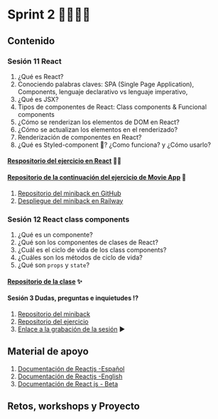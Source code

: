# Sprint 2 🐱‍💻🐱‍💻
## Contenido
### Sesión 11 React
1. ¿Qué es React?
2. Conociendo palabras claves: SPA (Single Page Application), Components, lenguaje declarativo vs lenguaje imperativo,
3. ¿Qué es JSX?
4. Tipos de componentes de React: Class components & Funcional components
5. ¿Cómo se renderizan los elementos de DOM en React?
6. ¿Cómo se actualizan los elementos en el renderizado?
5. Renderización de componentes en React?
6. ¿Qué es Styled-component 💅? ¿Como funciona? y ¿Cómo usarlo? 
#### [Respositorio del ejercicio en React](https://github.com/hispanos/react-webpack-c3) 🐱‍👤
#### [Repositorio de la continuación del ejercicio de Movie App](https://github.com/WhitneySt/continuacion-session10-exercise) 📱
1. [Repositorio del miniback en GitHub](https://github.com/WhitneySt/miniback-test-webpack-c3)
2. [Despliegue del miniback en Railway](https://miniback-test-webpack-c3-production.up.railway.app/favorites)
### Sesión 12 React class components
1. ¿Qué es un componente?
2. ¿Qué son los componentes de clases de React?
3. ¿Cuál es el ciclo de vida de los class components?
4. ¿Cuáles son los métodos de ciclo de vida?
5. ¿Qué son `props` y `state`?
#### [Repositorio de la clase](https://github.com/hispanos/react-webpack-c3) ✨
#### Sesión 3 Dudas, preguntas e inquietudes ⁉
1. [Repositorio del miniback](https://github.com/WhitneySt/miniback-sesion3-dudas)
2. [Repositorio del ejercicio](https://github.com/WhitneySt/session3-dudas)
3. [Enlace a la grabación de la sesión](https://makaia-my.sharepoint.com/:v:/g/personal/mentoria_bootcamp_makaia_org/ERxpq8dUF9xOlQ-8lkYjfk8BwT0N0fy4YUxLI2Z8snqecQ?e=bX2YrO) ▶
## Material de apoyo
1. [Documentación de Reactjs -Español](https://es.reactjs.org/docs/getting-started.html)
2. [Documentación de Reactjs -English](https://reactjs.org/docs/getting-started.html)
3. [Documentación de React js - Beta](https://beta.es.reactjs.org/)
## Retos, workshops y Proyecto
